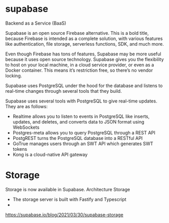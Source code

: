 # supabase

Backend as a Service (BaaS)

Supabase is an open source Firebase alternative. This is a bold title, because Firebase is intended as a complete solution, with various features like authentication, file storage, serverless functions, SDK, and much more.

Even though Firebase has tons of features, Supabase may be more useful because it uses open source technology. Supabase gives you the flexibility to host on your local machine, in a cloud service provider, or even as a Docker container. This means it’s restriction free, so there’s no vendor locking.

Supabase uses PostgreSQL under the hood for the database and listens to real-time changes through several tools that they build.


Supabase uses several tools with PostgreSQL to give real-time updates. They are as follows:

-    Realtime allows you to listen to events in PostgreSQL like inserts, updates, and deletes, and converts data to JSON format using WebSockets
-    Postgres-meta allows you to query PostgreSQL through a REST API
-    PostgREST turns the PostgreSQL database into a RESTful API
-    GoTrue manages users through an SWT API which generates SWT tokens
-    Kong is a cloud-native API gateway




# Storage

Storage is now available in Supabase.
Architecture Storage

- The storage server is built with Fastify and Typescript
- 
https://supabase.io/blog/2021/03/30/supabase-storage